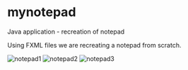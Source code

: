 # mynotepad
Java application - recreation of notepad

Using FXML files we are recreating a notepad from scratch.


![notepad1](https://github.com/dguncevic/mynotepad/assets/132295836/9bf03c4b-f95d-49ef-9f38-ddedd382dfd7)
![notepad2](https://github.com/dguncevic/mynotepad/assets/132295836/4c9541a5-f069-4709-b291-427042982ddd)
![notepad3](https://github.com/dguncevic/mynotepad/assets/132295836/79de2482-b8f3-4a47-85d7-aeb15ba9fea3)
